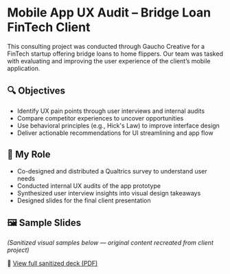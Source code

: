 # Mobile App UX Audit – Bridge Loan FinTech Client

This consulting project was conducted through Gaucho Creative for a FinTech startup offering bridge loans to home flippers. Our team was tasked with evaluating and improving the user experience of the client’s mobile application.

## 🔍 Objectives
- Identify UX pain points through user interviews and internal audits
- Compare competitor experiences to uncover opportunities
- Use behavioral principles (e.g., Hick's Law) to improve interface design
- Deliver actionable recommendations for UI streamlining and app flow

## 🧠 My Role
- Co-designed and distributed a Qualtrics survey to understand user needs
- Conducted internal UX audits of the app prototype
- Synthesized user interview insights into visual design takeaways
- Designed slides for the final client presentation

## 🖼️ Sample Slides
*(Sanitized visual samples below — original content recreated from client project)*

📄 [View full sanitized deck (PDF)](sanitized-slides/full-deck.pdf)
